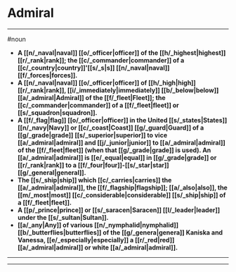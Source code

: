 # Admiral
---
#noun
- **A [[n/_naval|naval]] [[o/_officer|officer]] of the [[h/_highest|highest]] [[r/_rank|rank]]; the [[c/_commander|commander]] of a [[c/_country|country]]'[[s/_s|s]] [[n/_naval|naval]] [[f/_forces|forces]].**
- **A [[n/_naval|naval]] [[o/_officer|officer]] of [[h/_high|high]] [[r/_rank|rank]], [[i/_immediately|immediately]] [[b/_below|below]] [[a/_admiral|Admiral]] of the [[f/_fleet|Fleet]]; the [[c/_commander|commander]] of a [[f/_fleet|fleet]] or [[s/_squadron|squadron]].**
- **A [[f/_flag|flag]] [[o/_officer|officer]] in the United [[s/_states|States]] [[n/_navy|Navy]] or [[c/_coast|Coast]] [[g/_guard|Guard]] of a [[g/_grade|grade]] [[s/_superior|superior]] to vice [[a/_admiral|admiral]] and [[j/_junior|junior]] to [[a/_admiral|admiral]] of the [[f/_fleet|fleet]] (when that [[g/_grade|grade]] is used). An [[a/_admiral|admiral]] is [[e/_equal|equal]] in [[g/_grade|grade]] or [[r/_rank|rank]] to a [[f/_four|four]]-[[s/_star|star]] [[g/_general|general]].**
- **The [[s/_ship|ship]] which [[c/_carries|carries]] the [[a/_admiral|admiral]], the [[f/_flagship|flagship]]; [[a/_also|also]], the [[m/_most|most]] [[c/_considerable|considerable]] [[s/_ship|ship]] of a [[f/_fleet|fleet]].**
- **A [[p/_prince|prince]] or [[s/_saracen|Saracen]] [[l/_leader|leader]] under the [[s/_sultan|Sultan]].**
- **[[a/_any|Any]] of various [[n/_nymphalid|nymphalid]] [[b/_butterflies|butterflies]] of the [[g/_genera|genera]] Kaniska and Vanessa, [[e/_especially|especially]] a [[r/_red|red]] [[a/_admiral|admiral]] or white [[a/_admiral|admiral]].**
---
---
